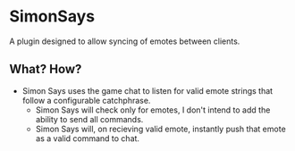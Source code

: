 # SimonSays

A plugin designed to allow syncing of emotes between clients.

## What? How?

* Simon Says uses the game chat to listen for valid emote strings that follow a configurable catchphrase.
    * Simon Says will check only for emotes, I don't intend to add the ability to send all commands.
    * Simon Says will, on recieving  valid emote, instantly push that emote as a valid command to chat.
    

